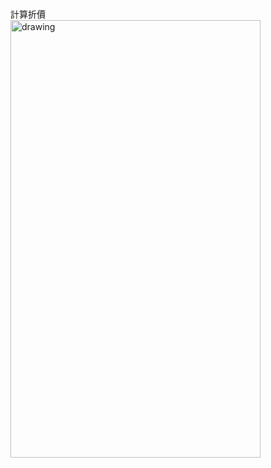 <br/>計算折價</br>
<img src="https://i.imgur.com/oM4mVUC.gif" alt="drawing" width="400" height="700"/>


